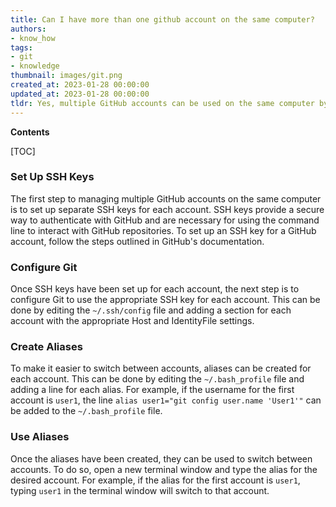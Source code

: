 ```yaml
---
title: Can I have more than one github account on the same computer?
authors:
- know_how
tags:
- git
- knowledge
thumbnail: images/git.png
created_at: 2023-01-28 00:00:00
updated_at: 2023-01-28 00:00:00
tldr: Yes, multiple GitHub accounts can be used on the same computer by setting up different SSH keys for each account.
---
```


**Contents**

[TOC]

### Set Up SSH Keys

The first step to managing multiple GitHub accounts on the same computer is to set up separate SSH keys for each account. SSH keys provide a secure way to authenticate with GitHub and are necessary for using the command line to interact with GitHub repositories. To set up an SSH key for a GitHub account, follow the steps outlined in GitHub's documentation.

### Configure Git

Once SSH keys have been set up for each account, the next step is to configure Git to use the appropriate SSH key for each account. This can be done by editing the `~/.ssh/config` file and adding a section for each account with the appropriate Host and IdentityFile settings.

### Create Aliases

To make it easier to switch between accounts, aliases can be created for each account. This can be done by editing the `~/.bash_profile` file and adding a line for each alias. For example, if the username for the first account is `user1`, the line `alias user1="git config user.name 'User1'"` can be added to the `~/.bash_profile` file.

### Use Aliases

Once the aliases have been created, they can be used to switch between accounts. To do so, open a new terminal window and type the alias for the desired account. For example, if the alias for the first account is `user1`, typing `user1` in the terminal window will switch to that account.
